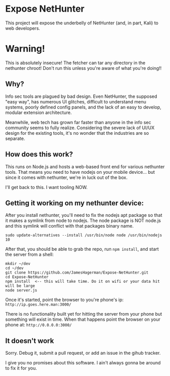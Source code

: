 # Expose NetHunter

This project will expose the underbelly of NetHunter (and, in part, Kali) to
web developers.

# Warning!

This is absolutely insecure! The fetcher can tar any directory in the nethunter
chroot! Don't run this unless you're aware of what you're doing!!

## Why?

Info sec tools are plagued by bad design. Even NetHunter, the supposed "easy
way", has numerous UI glitches, difficult to understand menu systems, poorly
defined config panels, and the lack of an easy to develop, modular extension
architecture.

Meanwhile, web tech has grown far faster than anyone in the info sec community
seems to fully realize. Considering the severe lack of UI/UX design for the
existing tools, it's no wonder that the industries are so separate.


## How does this work?

This runs on Node.js and hosts a web-based front end for various nethunter
tools. That means you need to have nodejs on your mobile device... but since it
comes with nethunter, we're in luck out of the box.

I'll get back to this. I want tooling NOW.

## Getting it working on my nethunter device:

After you install nethunter, you'll need to fix the nodejs apt package so that
it makes a symlink from node to nodejs. The node package is NOT node.js and this
symlink will conflict with that packages binary name.

```
sudo update-alternatives --install /usr/bin/node node /usr/bin/nodejs 10
```

After that, you should be able to grab the repo, run `npm install`, and start
the server from a shell:

```
mkdir ~/dev
cd ~/dev
git clone https://github.com/JamesHagerman/Expose-NetHunter.git
cd Expose-NetHunter
npm install  <-- this will take time. Do it on wifi or your data hit will be large
node server.js
```

Once it's started, point the browser to you're phone's ip: `http://ip.goes.here.man:3000/`

There is no functionality built yet for hitting the server from your phone but
something will exist in time. When that happens point the browser on your phone
at: `http://0.0.0.0:3000/`

## It doesn't work

Sorry. Debug it, submit a pull request, or add an issue in the gihub tracker.

I give you no promises about this software. I ain't always gonna be around to fix
it for you.
